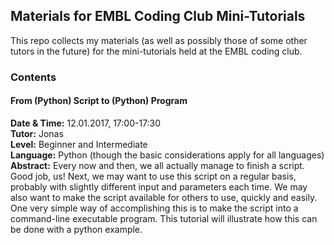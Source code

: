 ## Materials for EMBL Coding Club Mini-Tutorials
This repo collects my materials (as well as possibly those of some other tutors in the future) for the mini-tutorials held at the EMBL coding club.


### Contents

#### From (Python) Script to (Python) Program
**Date & Time:** 12.01.2017, 17:00-17:30    
**Tutor:** Jonas    
**Level:** Beginner and Intermediate    
**Language:** Python (though the basic considerations apply for all languages)    
**Abstract:** Every now and then, we all actually manage to finish a script. Good job, us! Next, we may want to use this script on a regular basis, probably with slightly different input and parameters each time. We may also want to make the script available for others to use, quickly and easily. One very simple way of accomplishing this is to make the script into a command-line executable program. This tutorial will illustrate how this can be done with a python example.    
